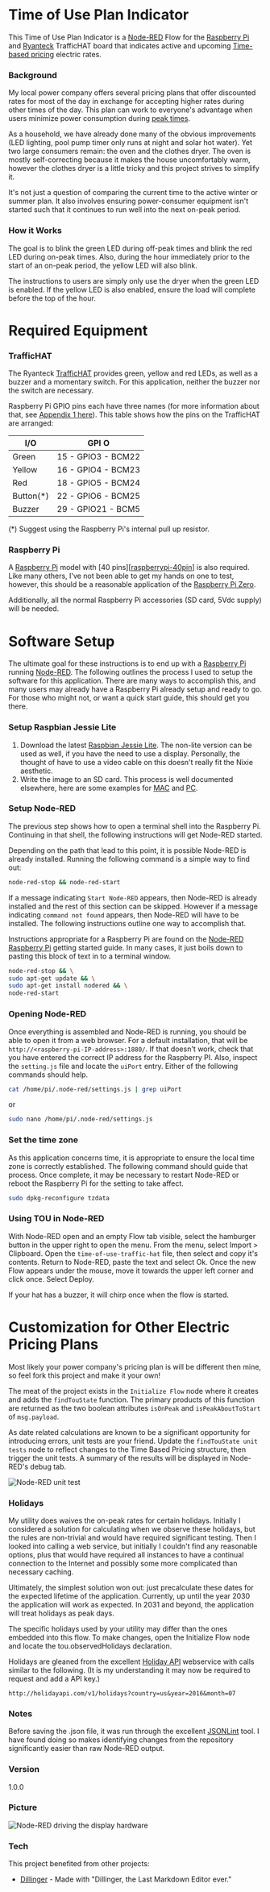 # Time of Use Plan Indicator

This Time of Use Plan Indicator is a [Node-RED][nodered] Flow for the [Raspberry Pi][raspberrypi] and [Ryanteck][ryanteck] TrafficHAT board that indicates active and upcoming [Time-based pricing][time-based-pricing] electric rates.

### Background

My local power company offers several pricing plans that offer discounted rates for most of the day in exchange for accepting higher rates during other times of the day. This plan can work to everyone's advantage when users minimize power consumption during [peak times][srp-tou]. 

As a household, we have already done many of the obvious improvements (LED lighting, pool pump timer only runs at night and solar hot water). Yet two large consumers remain: the oven and the clothes dryer. The oven is mostly self-correcting because it makes the house uncomfortably warm, however the clothes dryer is a little tricky and this project strives to simplify it. 

It's not just a question of comparing the current time to the active winter or summer plan. It also involves ensuring power-consumer equipment isn't started such that it continues to run well into the next on-peak period.

### How it Works

The goal is to blink the green LED during off-peak times and blink the red LED during on-peak times. Also, during the hour immediately prior to the start of an on-peak period, the yellow LED will also blink.

The instructions to users are simply only use the dryer when the green LED is enabled. If the yellow LED is also enabled, ensure the load will complete before the top of the hour.

# Required Equipment

### TrafficHAT

The Ryanteck [TrafficHAT][ryanteck-traffichat] provides green, yellow and red LEDs, as well as a buzzer and a momentary switch. For this application, neither the buzzer nor the switch are necessary.

Raspberry Pi GPIO pins each have three names (for more information about that, see [Appendix 1 here][raspberrypi-40pin]). This table shows how the pins on the TrafficHAT are arranged:

| I/O       | GPI O               |
|-----------|:-------------------:|
| Green     | 15 - GPIO3  - BCM22 |
| Yellow    | 16 - GPIO4  - BCM23 |
| Red       | 18 - GPIO5  - BCM24 |
| Button(*) | 22 - GPIO6  - BCM25 |
| Buzzer    | 29 - GPIO21 - BCM5  |

(*) Suggest using the Raspberry Pi's internal pull up resistor.

### Raspberry Pi

A [Raspberry Pi][raspberrypi] model with [40 pins][[raspberrypi-40pin]] is also required. Like many others, I've not been able to get my hands on one to test, however, this should be a reasonable application of the [Raspberry Pi Zero][raspberrypi-zero].

Additionally, all the normal Raspberry Pi accessories (SD card, 5Vdc supply) will be needed. 

# Software Setup

The ultimate goal for these instructions is to end up with a [Raspberry Pi][raspberrypi] running [Node-RED][nodered]. The following outlines the process I used to setup the software for this application. There are many ways to accomplish this, and many users may already have a Raspberry Pi already setup and ready to go. For those who might not, or want a quick start guide, this should get you there.

### Setup Raspbian Jessie Lite

1) Download the latest [Raspbian Jessie Lite][raspbian-jessie-lite]. The non-lite version can be used as well, if you have the need to use a display. Personally, the thought of have to use a video cable on this doesn't really fit the Nixie aesthetic.
2) Write the image to an SD card. This process is well documented elsewhere, here are some examples for [MAC][setup-mac] and [PC][setup-pc].

### Setup Node-RED

The previous step shows how to open a terminal shell into the Raspberry Pi. Continuing in that shell, the following instructions will get Node-RED started.

Depending on the path that lead to this point, it is possible Node-RED is already installed. Running the following command is a simple way to find out:
```sh
node-red-stop && node-red-start
```
If a message indicating `Start Node-RED` appears, then Node-RED is already installed and the rest of this section can be skipped. However if a message indicating `command not found` appears, then Node-RED will have to be installed. The following instructions outline one way to accomplish that.

Instructions appropriate for a Raspberry Pi are found on the [Node-RED Raspberry Pi][nodered-raspberrypi] getting started guide. In many cases, it just boils down to pasting this block of text in to a terminal window.

```sh
node-red-stop && \
sudo apt-get update && \
sudo apt-get install nodered && \
node-red-start
```

### Opening Node-RED

Once everything is assembled and Node-RED is running, you should be able to open it from a web browser. For a default installation, that will be `http://<raspberry-pi-IP-address>:1880/`. If that doesn't work, check that you have entered the correct IP address for the Raspberry PI. Also, inspect the `setting.js` file and locate the `uiPort` entry. Either of the following commands should help.
```sh
cat /home/pi/.node-red/settings.js | grep uiPort
```
or
```sh
sudo nano /home/pi/.node-red/settings.js
```

### Set the time zone

As this application concerns time, it is appropriate to ensure the local time zone is correctly established. The following command should guide that process. Once complete, it may be necessary to restart Node-RED or reboot the Raspberry Pi for the setting to take affect.
```sh
sudo dpkg-reconfigure tzdata
```


### Using TOU in Node-RED

With Node-RED open and an empty Flow tab visible, select the hamburger button in the upper right to open the menu. From the menu, select Import > Clipboard. Open the `time-of-use-traffic-hat` file, then select and copy it's contents. Return to Node-RED, paste the text and select Ok. Once the new Flow appears under the mouse, move it towards the upper left corner and click once. Select Deploy.

If your hat has a buzzer, it will chirp once when the flow is started.

# Customization for Other Electric Pricing Plans

Most likely your power company's pricing plan is will be different then mine, so feel fork this project and make it your own!

The meat of the project exists in the `Initialize Flow` node where it creates and adds the `findTouState` function. The primary products of this function are returned as the two boolean attributes `isOnPeak` and `isPeakAboutToStart` of `msg.payload`.

As date related calculations are known to be a significant opportunity for introducing errors, unit tests are your friend. Update the `findTouState unit tests` node to reflect changes to the Time Based Pricing structure, then trigger the unit tests. A summary of the results will be displayed in Node-RED's debug tab. 

![Node-RED unit test](/images/tou-unit-test-node.png)

### Holidays

My utility does waives the on-peak rates for certain holidays. Initially I considered a solution for calculating when we observe these holidays, but the rules are non-trivial and would have required significant testing. Then I looked into calling a web service, but initially I couldn't find any reasonable options, plus that would have required all instances to have a continual connection to the Internet and possibly some more complicated than necessary caching.

Ultimately, the simplest solution won out: just precalculate these dates for the expected lifetime of the application. Currently, up until the year 2030 the application will work as expected. In 2031 and beyond, the application will treat holidays as peak days.

The specific holidays used by your utility may differ than the ones embedded into this flow. To make changes, open the Initialize Flow node and locate the tou.observedHolidays declaration.

Holidays are gleaned from the excellent [Holiday API][holiday-api] webservice with calls similar to the following. (It is my understanding it may now be required to request and add a API key.) 
```
http://holidayapi.com/v1/holidays?country=us&year=2016&month=07
```

### Notes
Before saving the .json file, it was run through the excellent [JSONLint][jsonlint] tool. I have found doing so makes identifying changes from the repository significantly easier than raw Node-RED output.

### Version
1.0.0

### Picture
![Node-RED driving the display hardware](/images/tou-sample1.jpg)

### Tech
This project benefited from other projects:

* [Dillinger] - Made with "Dillinger, the Last Markdown Editor ever."

[//]: # (http://stackoverflow.com/questions/4823468/store-comments-in-markdown-syntax)

[ryanteck]: <https://ryanteck.uk/>
[ryanteck-traffichat]: <https://ryanteck.uk/hats/1-traffichat-0635648607122.html>
[dillinger]: <http://dillinger.io/>
[dillinger-gh]: <https://github.com/joemccann/dillinger>
[holiday-api]: <https://holidayapi.com/>
[jsonlint]: <http://jsonlint.com/>
[nodered]: <http://nodered.org/>
[nodered-raspberrypi]: <http://nodered.org/docs/hardware/raspberrypi>
[raspberrypi]: <https://www.raspberrypi.org/>
[raspberrypi-40pin]: <https://www.raspberrypi.org/documentation/usage/gpio-plus-and-raspi2/>
[raspberrypi-zero]: <https://www.raspberrypi.org/products/pi-zero/>
[raspbian-jessie-lite]: <https://www.raspberrypi.org/downloads/raspbian/>
[setup-mac]: <https://www.raspberrypi.org/forums/viewtopic.php?t=74176>
[setup-pc]: <http://www.circuitbasics.com/raspberry-pi-basics-setup-without-monitor-keyboard-headless-mode/>
[srp-tou]: <http://www.srpnet.com/prices/home/tou.aspx>
[time-based-pricing]: <https://en.wikipedia.org/wiki/Time-based_pricing>

